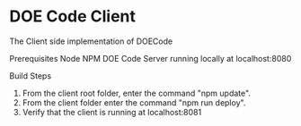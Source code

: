 # DOE Code Client
The Client side implementation of DOECode

Prerequisites 
Node
NPM
DOE Code Server running locally at localhost:8080

Build Steps
1. From the client root folder, enter the command "npm update".
2. From the client folder enter the command "npm run deploy".
3. Verify that the client is running at localhost:8081

